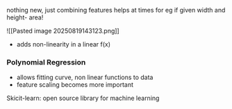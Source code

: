 nothing new, just combining features helps at times for eg if given width and height- area!

![[Pasted image 20250819143123.png]]
- adds non-linearity in a linear f(x)

### Polynomial Regression
- allows fitting curve, non linear functions to data
- feature scaling becomes more important


Skicit-learn: open source library for machine learning